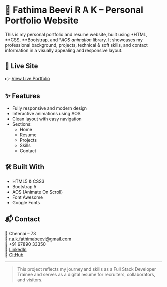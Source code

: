 # 💼 Fathima Beevi R A K – Personal Portfolio Website

This is my personal portfolio and resume website, built using *HTML, **CSS, **Bootstrap, and **AOS animation* library. It showcases my professional background, projects, technical & soft skills, and contact information in a visually appealing and responsive layout.

## 🔗 Live Site
👉 [View Live Portfolio](https://fathimabeevi-portfolio.netlify.app/)  

## ✨ Features
- Fully responsive and modern design
- Interactive animations using AOS
- Clean layout with easy navigation
- Sections:
  - Home
  - Resume
  - Projects
  - Skills
  - Contact

## 🛠 Built With
- HTML5 & CSS3  
- Bootstrap 5  
- AOS (Animate On Scroll)  
- Font Awesome  
- Google Fonts  

## 📬 Contact
📍 Chennai – 73  
📧 [r.a.k.fathimabeevi@gmail.com](mailto:r.a.k.fathimabeevi@gmail.com)  
📱 +91 97890 33350  
🔗 [LinkedIn](https://www.linkedin.com/in/fathima-beevi-78b699371)  
🔗 [GitHub](https://github.com/fathimabv)

---
> This project reflects my journey and skills as a Full Stack Developer Trainee and serves as a digital resume for recruiters, collaborators, and visitors.

